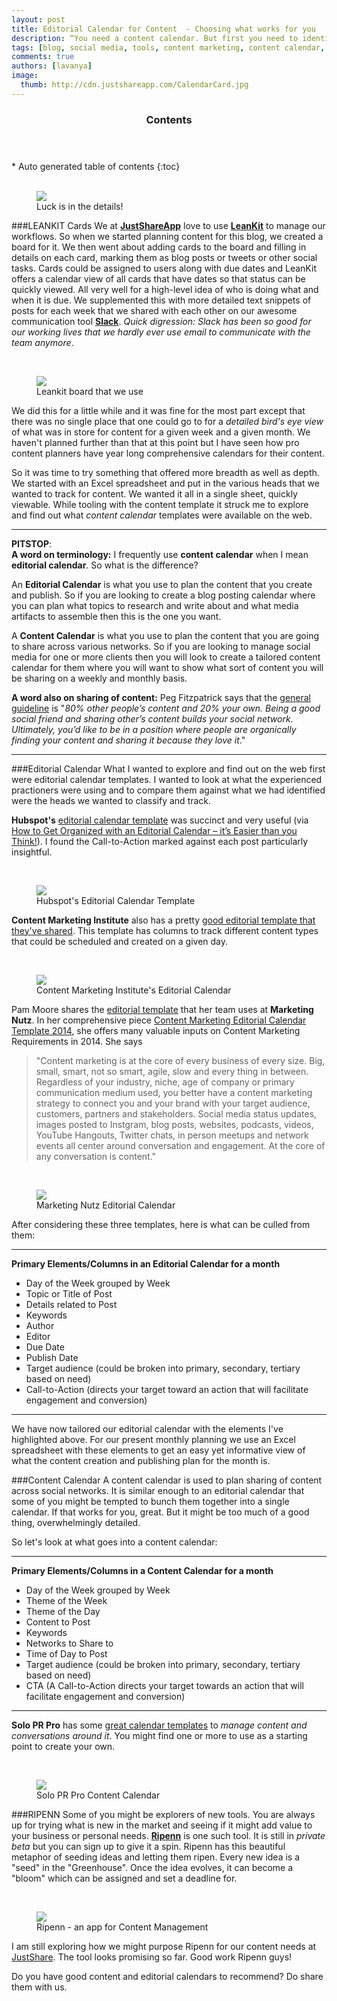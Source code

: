 ```yaml
---
layout: post
title: Editorial Calendar for Content  - Choosing what works for you
description: “You need a content calendar. But first you need to identify what goes in there”
tags: [blog, social media, tools, content marketing, content calendar, editorial calendar, audience, target, SEO]
comments: true
authors: [lavanya]
image:
  thumb: http://cdn.justshareapp.com/CalendarCard.jpg
---
```


<section id="table-of-contents" class="toc">
	<header>
		<h3>Contents</h3>
	</header>
<div id="drawer" markdown="1">
*  Auto generated table of contents
{:toc}
</div>
</section><!-- /#table-of-contents -->


<br/>
<figure>
<img src="http://cdn.justshareapp.com/CalendarCard.jpg"/>
<figcaption>Luck is in the details!</figcaption>
</figure>


###LEANKIT Cards
We at [**JustShareApp**](http://justshareapp.com/) love to use [**LeanKit**](http://leankit.com/) to manage our workflows. So when we started planning content for this blog, we created a board for it. We then went about adding cards to the board and filling in details on each card, marking them as blog posts or tweets or other social tasks. Cards could be assigned to users along with due dates and LeanKit offers a calendar view of all cards that have dates so that status can be quickly viewed. All very well for a high-level idea of who is doing what and when it is due. We supplemented this with more detailed text snippets of posts for each week that we shared with each other on our awesome communication tool [**Slack**](https://slack.com/). *Quick digression: Slack has been so good for our working lives that we hardly ever use email to communicate with the team anymore*. 

<br/>
<figure>
<img src="http://cdn.justshareapp.com/Leankit.jpg"/>
<figcaption>Leankit board that we use</figcaption>
</figure>

We did this for a little while and it was fine for the most part except that there was no single place that one could go to for a *detailed bird's eye view* of what was in store for content for a given week and a given month. We haven't planned further than that at this point but I have seen how pro content planners have year long comprehensive calendars for their content. 

So it was time to try something that offered more breadth as well as depth. We started with an Excel spreadsheet and put in the various heads that we wanted to track for content. We wanted it all in a single sheet, quickly viewable. While tooling with the content template it struck me to explore and find out what *content calendar* templates were available on the web. 

***
**PITSTOP**:  
**A word on terminology:** 
I frequently use **content calendar** when I mean **editorial calendar**. So what is the difference?

An **Editorial Calendar** is what you use to plan the content that you create and publish. So if you are looking to create a blog posting calendar where you can plan what topics to research and write about and what media artifacts to assemble then this is the one you want. 

A **Content Calendar** is what you use to plan the content that you are going to share across various networks. So if you are looking to manage social media for one or more clients then you will look to create a tailored content calendar for them where you will want to show what sort of content you will be sharing on a weekly and monthly basis. 

**A word also on sharing of content:**
 Peg Fitzpatrick says that the [general guideline](http://pegfitzpatrick.com/2013/09/30/how-to-get-organized-with-an-editorial-calendar-its-easier-than-you-think/) is "*80% other people’s content and 20% your own. Being a good social friend and sharing other’s content builds your social network. Ultimately, you’d like to be in a position where people are organically finding your content and sharing it because they love it*."

***


###Editorial Calendar
What I wanted to explore and find out on the web first were editorial calendar templates. I wanted to look at what the experienced practioners were using and to compare them against what we had identified were the heads we wanted to classify and track. 

**Hubspot's** [editorial calendar template](http://offers.hubspot.com/blog-editorial-calendar) was succinct and very useful (via [How to Get Organized with an Editorial Calendar – it’s Easier than you Think!](http://pegfitzpatrick.com/2013/09/30/how-to-get-organized-with-an-editorial-calendar-its-easier-than-you-think/)). I found the Call-to-Action marked against each post particularly insightful. 

<br/>
<figure>
<img src="http://cdn.justshareapp.com/HubspotEdCalendar.jpg"/>
<figcaption>Hubspot's Editorial Calendar Template</figcaption>
</figure>

**Content Marketing Institute** also has a pretty [good editorial template that they've shared](http://contentmarketinginstitute.com/2010/08/content-marketing-editorial-calendar/). This template has columns to track different content types that could be scheduled and created on a given day. 

<br/>
<figure>
<img src="http://cdn.justshareapp.com/ContentMarketingInstituteEdCalendar.jpg"/>
<figcaption>Content Marketing Institute's Editorial Calendar</figcaption>
</figure>

Pam Moore shares the [editorial template](http://www.pammarketingnut.com/about/resources/content-marketing-editorial-calendar-template/) that her team uses at **Marketing Nutz**. In her comprehensive piece [Content Marketing Editorial Calendar Template 2014](http://socialmediatoday.com/pammoore/2040771/content-marketing-editorial-calendar-template-2014), she offers many valuable inputs on Content Marketing Requirements in 2014. She says

>"Content marketing is at the core of every business of every size. Big, small, smart, not so smart, agile, slow and every thing in between.  Regardless of your industry, niche, age of company or primary communication medium used, you better have a content marketing strategy to connect you and your brand with your target audience, customers, partners and stakeholders. 
Social media status updates, images posted to Instgram, blog posts, websites, podcasts, videos, YouTube Hangouts, Twitter chats, in person meetups and network events all center around conversation and engagement. At the core of any conversation is content."

<br/>
<figure>
<img src="http://cdn.justshareapp.com/MarketingNutzEdCalendar.jpg"/>
<figcaption>Marketing Nutz Editorial Calendar</figcaption>
</figure>

After considering these three templates, here is what can be culled from them:

***
**Primary Elements/Columns in an Editorial Calendar for a month**

* Day of the Week grouped by Week
* Topic or Title of Post 
* Details related to Post
* Keywords
* Author
* Editor
* Due Date
* Publish Date
* Target audience (could be broken into primary, secondary, tertiary based on need)
* Call-to-Action (directs your target toward an action that will facilitate engagement and conversion)

***

We have now tailored our editorial calendar with the elements I've highlighted above. For our present monthly planning we use an Excel spreadsheet with these elements to get an easy yet informative view of what the content creation and publishing plan for the month is. 


###Content Calendar
A content calendar is used to plan sharing of content across social networks. It is similar enough to an editorial calendar that some of you might be tempted to bunch them together into a single calendar. If that works for you, great. But it might be too much of a good thing, overwhelmingly detailed. 

 So let's look at what goes into a content calendar:
 
 ***
 **Primary Elements/Columns in a Content Calendar for a month**
 
* Day of the Week grouped by Week
* Theme of the Week
* Theme of the Day
* Content to Post
* Keywords
* Networks to Share to
* Time of Day to Post
* Target audience (could be broken into primary, secondary, tertiary based on need)
* CTA (A Call-to-Action directs your target towards an action that will facilitate engagement and conversion)

 ***
 
 
 **Solo PR Pro** has some [great calendar templates](http://soloprpro.com/the-best-content-and-social-media-calendar-templates/) to *manage content and conversations around it*. You might find one or more to use as a starting point to create your own. 
 
 <br/>
<figure>
<img src="http://cdn.justshareapp.com/SoloPRProContentCalendar.jpg"/>
<figcaption>Solo PR Pro Content Calendar</figcaption>
</figure>
  
  
###RIPENN
Some of you might be explorers of new tools. You are always up for trying what is new in the market and seeing if it might add value to your business or personal needs. [**Ripenn**](http://www.ripenn.com/product/) is one such tool. It is still in *private beta* but you can sign up to give it a spin. Ripenn has this beautiful metaphor of seeding ideas and letting them ripen. Every new idea is a "seed" in the "Greenhouse". Once the idea evolves, it can become a "bloom" which can be assigned and set a deadline for. 

<br/>
<figure>
<img src="http://cdn.justshareapp.com/Ripenn.jpg"/>
<figcaption>Ripenn - an app for Content Management</figcaption>
</figure>


I am still exploring how we might purpose Ripenn for our content needs at [JustShare](justshareapp.com). The tool looks promising so far. Good work Ripenn guys!


Do you have good content and editorial calendars to recommend? Do share them with us.

[^1]: [Image: Calendar Cards by Joe Lanman](https://flic.kr/p/ymGoF)
